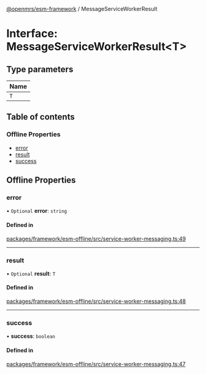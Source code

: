 [@openmrs/esm-framework](../API.md) / MessageServiceWorkerResult

# Interface: MessageServiceWorkerResult<T\>

## Type parameters

| Name |
| :------ |
| `T` |

## Table of contents

### Offline Properties

- [error](MessageServiceWorkerResult.md#error)
- [result](MessageServiceWorkerResult.md#result)
- [success](MessageServiceWorkerResult.md#success)

## Offline Properties

### error

• `Optional` **error**: `string`

#### Defined in

[packages/framework/esm-offline/src/service-worker-messaging.ts:49](https://github.com/its-kios09/openmrs-esm-core/blob/main/packages/framework/esm-offline/src/service-worker-messaging.ts#L49)

___

### result

• `Optional` **result**: `T`

#### Defined in

[packages/framework/esm-offline/src/service-worker-messaging.ts:48](https://github.com/its-kios09/openmrs-esm-core/blob/main/packages/framework/esm-offline/src/service-worker-messaging.ts#L48)

___

### success

• **success**: `boolean`

#### Defined in

[packages/framework/esm-offline/src/service-worker-messaging.ts:47](https://github.com/its-kios09/openmrs-esm-core/blob/main/packages/framework/esm-offline/src/service-worker-messaging.ts#L47)
